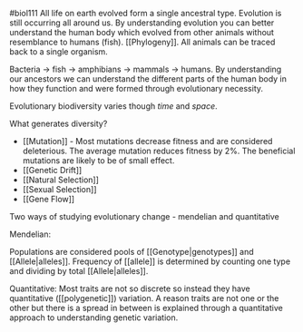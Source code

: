 #biol111 
All life on earth evolved form a single ancestral type. Evolution is still occurring all around us. By understanding evolution you can better understand the human body which evolved from other animals without resemblance to humans (fish). [[Phylogeny]]. All animals can be traced back to a single organism. 

Bacteria -> fish -> amphibians -> mammals -> humans. By understanding our ancestors we can understand the different parts of the human body in how they function and were formed through evolutionary necessity. 

Evolutionary biodiversity varies though *time* and *space*.


What generates diversity?
- [[Mutation]] - Most mutations decrease fitness and are considered deleterious. The average mutation reduces fitness by 2%. The beneficial mutations are likely to be of small effect. 
- [[Genetic Drift]]
- [[Natural Selection]]
- [[Sexual Selection]]
- [[Gene Flow]]


Two ways of studying evolutionary change - mendelian and quantitative

Mendelian:

Populations are considered pools of [[Genotype|genotypes]] and [[Allele|alleles]]. Frequency of [[allele]] is determined by counting one type and dividing by total [[Allele|alleles]].

Quantitative:
Most traits are not so discrete so instead they have quantitative ([[polygenetic]]) variation. A reason traits are not one or the other but there is a spread in between is explained through a quantitative approach to understanding genetic variation. 